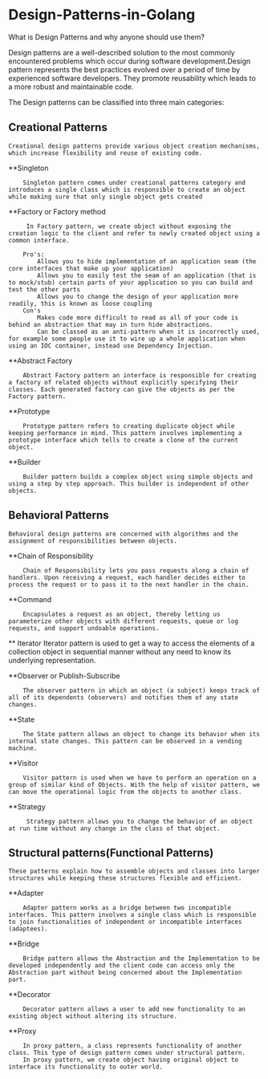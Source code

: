 # Design-Patterns-in-Golang


What is Design Patterns and why anyone should use them? 

Design patterns are a well-described solution to the most commonly encountered problems which occur during software development.Design pattern represents the best practices evolved over a period of time by experienced software developers. They promote reusability which leads to a more robust and maintainable code.

The Design patterns can be classified into three main categories:

## Creational Patterns
    Creational design patterns provide various object creation mechanisms, which increase flexibility and reuse of existing code.

  **Singleton
  
        Singleton pattern comes under creational patterns category and introduces a single class which is responsible to create an object while making sure that only single object gets created

 **Factory or Factory method 
 
         In Factory pattern, we create object without exposing the creation logic to the client and refer to newly created object using a common interface.

        Pro's:
            Allows you to hide implementation of an application seam (the core interfaces that make up your application)
            Allows you to easily test the seam of an application (that is to mock/stub) certain parts of your application so you can build and test the other parts
            Allows you to change the design of your application more readily, this is known as loose coupling
        Con's   
            Makes code more difficult to read as all of your code is behind an abstraction that may in turn hide abstractions.
            Can be classed as an anti-pattern when it is incorrectly used, for example some people use it to wire up a whole application when using an IOC container, instead use Dependency Injection.


   **Abstract Factory
   
        Abstract Factory pattern an interface is responsible for creating a factory of related objects without explicitly specifying their classes. Each generated factory can give the objects as per the Factory pattern.
        
   **Prototype
   
        Prototype pattern refers to creating duplicate object while keeping performance in mind. This pattern involves implementing a prototype interface which tells to create a clone of the current object.
        
   **Builder
  
        Builder pattern builds a complex object using simple objects and using a step by step approach. This builder is independent of other objects.


## Behavioral Patterns
    Behavioral design patterns are concerned with algorithms and the assignment of responsibilities between objects.

   **Chain of Responsibility
   
        Chain of Responsibility lets you pass requests along a chain of handlers. Upon receiving a request, each handler decides either to process the request or to pass it to the next handler in the chain.

  **Command
  
        Encapsulates a request as an object, thereby letting us parameterize other objects with different requests, queue or log requests, and support undoable operations.

   ** Iterator
       Iterator pattern is used to get a way to access the elements of a collection object in sequential manner without any need to know its underlying representation.
    
   **Observer or Publish-Subscribe 
   
        The observer pattern in which an object (a subject) keeps track of all of its dependents (observers) and notifies them of any state changes.

   **State
   
        The State pattern allows an object to change its behavior when its internal state changes. This pattern can be observed in a vending machine.

   **Visitor
   
        Visitor pattern is used when we have to perform an operation on a group of similar kind of Objects. With the help of visitor pattern, we can move the operational logic from the objects to another class.

   **Strategy
   
         Strategy pattern allows you to change the behavior of an object at run time without any change in the class of that object.


## Structural patterns(Functional Patterns)
    These patterns explain how to assemble objects and classes into larger structures while keeping these structures flexible and efficient.

   **Adapter
   
        Adapter pattern works as a bridge between two incompatible interfaces. This pattern involves a single class which is responsible to join functionalities of independent or incompatible interfaces (adaptees).

  **Bridge
  
        Bridge pattern allows the Abstraction and the Implementation to be developed independently and the client code can access only the Abstraction part without being concerned about the Implementation part.

  **Decorator
  
        Decorator pattern allows a user to add new functionality to an existing object without altering its structure. 

  **Proxy
  
        In proxy pattern, a class represents functionality of another class. This type of design pattern comes under structural pattern.
        In proxy pattern, we create object having original object to interface its functionality to outer world.

